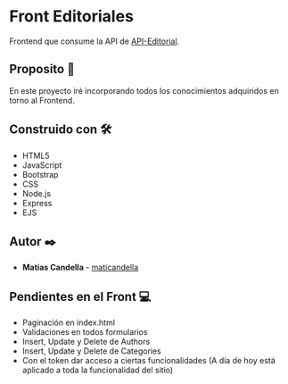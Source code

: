 # Front Editoriales

Frontend que consume la API de [API-Editorial](https://github.com/maticandella/API-Editorial).

## Proposito 🚀

En este proyecto iré incorporando todos los conocimientos adquiridos en torno al Frontend.

## Construido con 🛠️

* HTML5
* JavaScript
* Bootstrap
* CSS
* Node.js
* Express
* EJS

## Autor ✒️

* **Matías Candella** - [maticandella](https://github.com/maticandella)

## Pendientes en el Front :computer:

* Paginación en index.html
* Validaciones en todos formularios
* Insert, Update y Delete de Authors
* Insert, Update y Delete de Categories
* Con el token dar acceso a ciertas funcionalidades (A día de hoy está aplicado a toda la funcionalidad del sitio)
